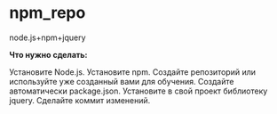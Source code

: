 # npm_repo
node.js+npm+jquery

**Что нужно сделать:**

Установите Node.js.
Установите npm.
Создайте репозиторий или используйте уже созданный вами для обучения.
Создайте автоматически package.json.
Установите в свой проект библиотеку jquery.
Сделайте коммит изменений.
